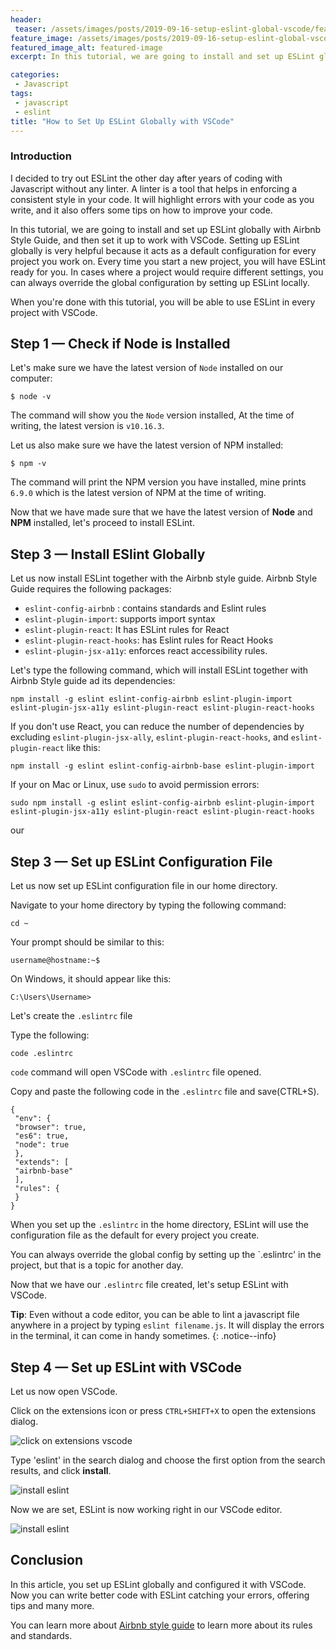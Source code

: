 ```yaml
---
header:
 teaser: /assets/images/posts/2019-09-16-setup-eslint-global-vscode/featured-image.jpg
feature_image: /assets/images/posts/2019-09-16-setup-eslint-global-vscode/featured-image.jpg
featured_image_alt: featured-image
excerpt: In this tutorial, we are going to install and set up ESLint globally with Airbnb Style Guide, and then set it up to work with  VSCode

categories:
 - Javascript
tags:
 - javascript
 - eslint
title: "How to Set Up ESLint Globally with VSCode"
---
```


### Introduction

I decided to try out ESLint the other day after years of coding with Javascript without any linter. A linter is a tool that helps in enforcing a consistent style in your code. It will highlight errors with your code as you write, and it also offers some tips on how to improve your code. 


In this tutorial, we are going to install and set up ESLint globally with Airbnb Style Guide, and then set it up to work with VSCode. Setting up ESLint globally is very helpful because it acts as a default configuration for every project you work on. Every time you start a new project, you will have ESLint ready for you. In cases where a project would require different settings, you can always override the global configuration by setting up ESLint locally.

When you're done with this tutorial, you will be able to use ESLint in every project with VSCode.

## Step 1 — Check if Node is Installed
Let's make sure we have the latest version of `Node` installed on our computer:

```
$ node -v
```
The command will show you the `Node` version installed, At the time of writing, the latest version is `v10.16.3`.

Let us also make sure we have the latest version of NPM installed:
```
$ npm -v
```
The command will print the NPM version you have installed, mine prints `6.9.0` which is the latest version of NPM at the time of writing.

Now that we have made sure that we have the latest version of **Node** and **NPM** installed, let's proceed to install ESLint. 

## Step 3 — Install ESlint Globally

Let us now install ESLint together with the Airbnb style guide.
Airbnb Style Guide requires the following packages:

- `eslint-config-airbnb` : contains standards and Eslint rules
- `eslint-plugin-import`: supports import syntax
- `eslint-plugin-react`: It has ESLint rules for React
 - `eslint-plugin-react-hooks`: has Eslint rules for  React Hooks
- `eslint-plugin-jsx-a11y`: enforces react accessibility rules.


Let's type the following command, which will install ESLint together with Airbnb Style guide ad its dependencies:
```
npm install -g eslint eslint-config-airbnb eslint-plugin-import eslint-plugin-jsx-a11y eslint-plugin-react eslint-plugin-react-hooks
```
If you don't use React, you can reduce the number of dependencies by excluding  `eslint-plugin-jsx-ally`, `eslint-plugin-react-hooks`, and `eslint-plugin-react` like this:

```
npm install -g eslint eslint-config-airbnb-base eslint-plugin-import
```

If your on Mac or Linux, use `sudo` to avoid permission errors:

```
sudo npm install -g eslint eslint-config-airbnb eslint-plugin-import eslint-plugin-jsx-a11y eslint-plugin-react eslint-plugin-react-hooks
```
our
## Step 3 — Set up ESLint Configuration File
Let us now set up ESLint configuration file in our home directory.

Navigate to your home directory by typing the following command:

```
cd ~
```
Your prompt should be similar to this:
```
username@hostname:~$ 
````
On Windows, it should appear like this:
```
C:\Users\Username>
```

Let's create the `.eslintrc` file

Type the following:
```
code .eslintrc
```

`code` command will open VSCode with `.eslintrc` file opened.

Copy and paste the following code in the `.eslintrc` file and save(CTRL+S).

```
{
 "env": {
 "browser": true,
 "es6": true,
 "node": true
 },
 "extends": [
 "airbnb-base"
 ],
 "rules": {
 }
}
```

When you set up the `.eslintrc` in the home directory, ESLint will use the configuration file as the default for every project you create.

You can always override the global config by setting up the `.eslintrc' in the project, but that is a topic for another day.

Now that we have our  `.eslintrc` file created, let's setup ESLint with VSCode.

**Tip**: Even without a code editor, you can be able to lint a javascript file anywhere in a project by typing `eslint filename.js`. It will display the errors in the terminal, it can come in handy sometimes.
{: .notice--info}

## Step 4 — Set up ESLint with VSCode

Let us now open VSCode.

Click on the extensions icon or press `CTRL+SHIFT+X` to open the extensions dialog.

![click on extensions vscode](/assets/images/posts/2019-09-16-setup-eslint-global-vscode/click-extensions-icon.jpg)

Type 'eslint' in the search dialog and choose the first option from the search results, and click **install**.

![install eslint](/assets/images/posts/2019-09-16-setup-eslint-global-vscode/install.jpg)


Now we are set, ESLint is now working right in our VSCode editor.

![install eslint](/assets/images/posts/2019-09-16-setup-eslint-global-vscode/eslint-works.jpg)

## Conclusion

In this article, you set up ESLint globally and configured it with VSCode. Now you can write better code with ESLint catching your errors, offering tips and many more. 

You can learn more about [Airbnb style guide](https://github.com/airbnb/javascript) to learn more about its rules and standards.


